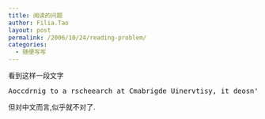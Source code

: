 ```yaml
---
title: 阅读的问题
author: Filia.Tao
layout: post
permalink: /2006/10/24/reading-problem/
categories:
  - 随便写写
---
```

看到这样一段文字

<pre>Aoccdrnig to a rscheearch at Cmabrigde Uinervtisy, it deosn't mttaer in waht oredr the ltteers in awrod are, the olny iprmoetnt tihng is taht the frist and lsat ltteer be at the rghit pclae. The rset can be a toatl mses and you can sitll raed it wouthit porbelm. Tihs is bcuseae the huamn mnid deos not raedervey lteter by istlef, but the wrod as a wlohe.</pre>

但对中文而言,似乎就不对了.